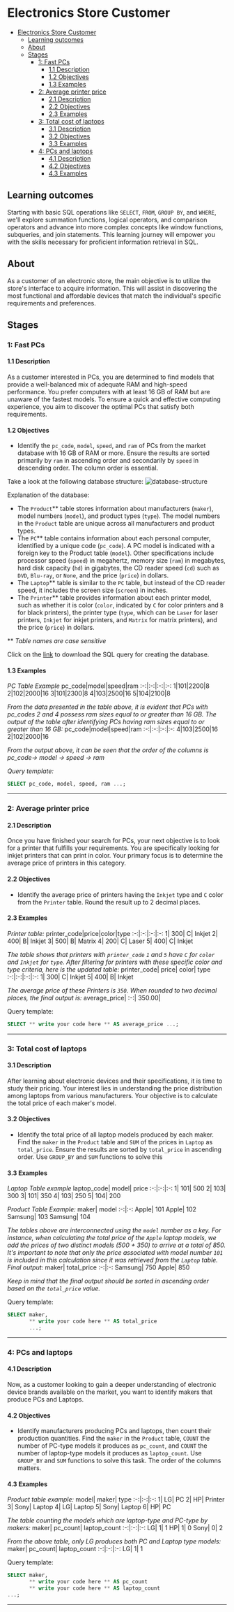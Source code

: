 # Electronics Store Customer

- [Electronics Store Customer](#electronics-store-customer)
  - [Learning outcomes](#learning-outcomes)
  - [About](#about)
  - [Stages](#stages)
    - [1: Fast PCs](#1-fast-pcs)
      - [1.1 Description](#11-description)
      - [1.2 Objectives](#12-objectives)
      - [1.3 Examples](#13-examples)
    - [2: Average printer price](#2-average-printer-price)
      - [2.1 Description](#21-description)
      - [2.2 Objectives](#22-objectives)
      - [2.3 Examples](#23-examples)
    - [3: Total cost of laptops](#3-total-cost-of-laptops)
      - [3.1 Description](#31-description)
      - [3.2 Objectives](#32-objectives)
      - [3.3 Examples](#33-examples)
    - [4: PCs and laptops](#4-pcs-and-laptops)
      - [4.1 Description](#41-description)
      - [4.2 Objectives](#42-objectives)
      - [4.3 Examples](#43-examples)

## Learning outcomes
Starting with basic SQL operations like `SELECT`, `FROM`, `GROUP BY`, and `WHERE`, we'll explore summation functions, logical operators, and comparison operators and advance into more complex concepts like window functions, subqueries, and join statements. This learning journey will empower you with the skills necessary for proficient information retrieval in SQL.

## About
As a customer of an electronic store, the main objective is to utilize the store's interface to acquire information. This will assist in discovering the most functional and affordable devices that match the individual's specific requirements and preferences.

## Stages
### 1: Fast PCs
#### 1.1 Description
As a customer interested in PCs, you are determined to find models that provide a well-balanced mix of adequate RAM and high-speed performance. You prefer computers with at least 16 GB of RAM but are unaware of the fastest models. To ensure a quick and effective computing experience, you aim to discover the optimal PCs that satisfy both requirements.

#### 1.2 Objectives
- Identify the `pc_code`, `model`, `speed`, and `ram` of PCs from the market database with 16 GB of RAM or more. Ensure the results are sorted primarily by `ram` in ascending order and secondarily by `speed` in descending order. The column order is essential.

Take a look at the following database structure:
![database-structure](./computer_store.png)

Explanation of the database:

- The `Product`** table stores information about manufacturers (`maker`), model numbers (`model`), and product types (`type`). The model numbers in the `Product` table are unique across all manufacturers and product types.
- The `PC`** table contains information about each personal computer, identified by a unique code (`pc_code`). A PC model is indicated with a foreign key to the Product table (`model`). Other specifications include processor speed (`speed`) in megahertz, memory size (`ram`) in megabytes, hard disk capacity (`hd`) in gigabytes, the CD reader speed (`cd`) such as `DVD`, `Blu-ray`, or `None`, and the price (`price`) in dollars.
- The `Laptop`** table is similar to the `PC` table, but instead of the CD reader speed, it includes the screen size (`screen`) in inches.
- The `Printer`** table provides information about each printer model, such as whether it is color (`color`, indicated by `C` for color printers and `B` for black printers), the printer type (`type`, which can be `Laser` for laser printers, `Inkjet` for inkjet printers, and `Matrix` for matrix printers), and the price (`price`) in dollars.

** _Table names are case sensitive_

Click on the [link](https://cogniterra.org/media/attachments/lesson/30429/Updated_Electronic_Store_Database.sql) to download the SQL query for creating the database.

#### 1.3 Examples
_PC Table Example_
pc_code|model|speed|ram
:-:|:-:|:-:|:-:
1|101|2200|8
2|102|2000|16
3|101|2300|8
4|103|2500|16
5|104|2100|8

_From the data presented in the table above, it is evident that PCs with pc_codes 2 and 4 possess ram sizes equal to or greater than 16 GB. The output of the table after identifying PCs having ram sizes equal to or greater than 16 GB:_
pc_code|model|speed|ram
:-:|:-:|:-:|:-:
4|103|2500|16
2|102|2000|16

_From the output above, it can be seen that the order of the columns is pc_code-> model -> speed -> ram_

_Query template:_
```sql
SELECT pc_code, model, speed, ram ...;
```

<hr/>

### 2: Average printer price
#### 2.1 Description
Once you have finished your search for PCs, your next objective is to look for a printer that fulfills your requirements. You are specifically looking for inkjet printers that can print in color. Your primary focus is to determine the average price of printers in this category.

#### 2.2 Objectives
- Identify the average price of printers having the `Inkjet` type and `C` color from the `Printer` table. Round the result up to 2 decimal places.

#### 2.3 Examples
_Printer table:_
printer_code|price|color|type
:-:|:-:|:-:|:-:
1| 	300| 	C| 	Inkjet
2| 	400| 	B| 	Inkjet
3| 	500| 	B| 	Matrix
4| 	200| 	C| 	Laser
5| 	400| 	C| 	Inkjet

_The table shows that printers with `printer_code` `1` and `5` have `C` for `color` and `Inkjet` for `type`. After filtering for printers with these specific color and type criteria, here is the updated table:_
printer_code| 	price| 	color| 	type
:-:|:-:|:-:|:-:
1| 	300| 	C| 	Inkjet
5| 	400| 	B| 	Inkjet

_The average price of these Printers is `350`. When rounded to two decimal places, the final output is:_
average_price|
:-:|
350.00|

Query template:
```sql
SELECT ** write your code here ** AS average_price ...;
```
<hr/>

### 3: Total cost of laptops
#### 3.1 Description
After learning about electronic devices and their specifications, it is time to study their pricing. Your interest lies in understanding the price distribution among laptops from various manufacturers. Your objective is to calculate the total price of each maker's model.

#### 3.2 Objectives
- Identify the total price of all laptop models produced by each maker. Find the `maker` in the `Product` table and `SUM` of the prices in `Laptop` as `total_price`. Ensure the results are sorted by `total_price` in ascending order. Use `GROUP_BY` and `SUM` functions to solve this

#### 3.3 Examples
_Laptop Table example_
laptop_code| 	model| 	price
:-:|:-:|:-:
1| 	101| 	500
2| 	103| 	300
3| 	101| 	350
4| 	103| 	250
5| 	104| 	200

_Product Table Example:_
maker| 	model
:-:|:-:
Apple| 	101
Apple| 	102
Samsung| 	103
Samsung| 	104

_The tables above are interconnected using the `model` number as a key. For instance, when calculating the total price of the `Apple` laptop models, we add the prices of two distinct models (500 + 350) to arrive at a total of 850. It's important to note that only the price associated with model number `101` is included in this calculation since it was retrieved from the `Laptop` table. Final output:_
maker| 	total_price
:-:|:-:
Samsung| 	750
Apple| 	850

_Keep in mind that the final output should be sorted in ascending order based on the `total_price` value._

Query template:
```sql
SELECT maker,
       ** write your code here ** AS total_price
       ...;
```
<hr/>

### 4: PCs and laptops
#### 4.1 Description
Now, as a customer looking to gain a deeper understanding of electronic device brands available on the market, you want to identify makers that produce PCs and Laptops.

#### 4.2 Objectives
- Identify manufacturers producing PCs and laptops, then count their production quantities. Find the `maker` in the `Product` table, `COUNT` the number of PC-type models it produces as `pc_count`, and `COUNT` the number of laptop-type models it produces as `laptop_count`. Use `GROUP_BY` and `SUM` functions to solve this task. The order of the columns matters.

#### 4.3 Examples
_Product table example:_
model| 	maker| 	type
:-:|:-:|:-:
1| 	LG| 	PC
2| 	HP| 	Printer
3| 	Sony| 	Laptop
4| 	LG| 	Laptop
5| 	Sony| 	Laptop
6| 	HP| 	PC

_The table counting the models which are laptop-type and PC-type by makers:_
maker| 	pc_count| 	laptop_count
:-:|:-:|:-:
LG| 	1| 	1
HP| 	1| 	0
Sony| 	0| 	2

_From the above table, only LG produces both PC and Laptop type models:_
maker| 	pc_count| 	laptop_count
:-:|:-:|:-:
LG| 	1| 	1

Query template:
```sql
SELECT maker,
       ** write your code here ** AS pc_count
       ** write your code here ** AS laptop_count
...;
```

<hr/>
